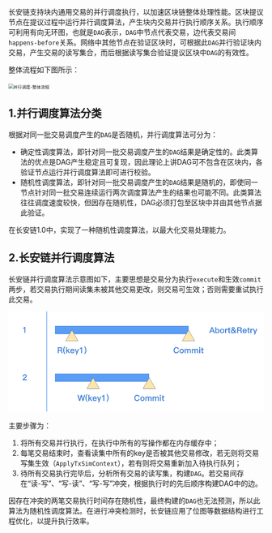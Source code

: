 

长安链支持块内通用交易的并行调度执行，以加速区块链整体处理性能。区块提议节点在提议过程中运行并行调度算法，产生块内交易并行执行顺序关系。执行顺序可利用有向无环图，也就是`DAG`表示，`DAG`中节点代表交易，边代表交易间`happens-before`关系。网络中其他节点在验证区块时，可根据此`DAG`并行验证块内交易，产生交易的读写集合，而后根据读写集合验证提议区块中`DAG`的有效性。

整体流程如下图所示：

<img src="../docs/images/并行调度-整体流程.png" alt="并行调度-整体流程" style="zoom:60%;" />

## 1.并行调度算法分类

根据对同一批交易调度产生的`DAG`是否随机，并行调度算法可分为：

- 确定性调度算法，即针对同一批交易调度产生的`DAG`结果是确定性的。此类算法的优点是DAG产生稳定且可复现，因此理论上讲DAG可不包含在区块内，各验证节点运行并行调度算法即可进行校验。
- 随机性调度算法，即针对同一批交易调度产生的`DAG`结果是随机的，即使同一节点针对同一批交易连续运行两次调度算法产生的结果也可能不同。此类算法往往调度速度较快，但因存在随机性，DAG必须打包至区块中并由其他节点据此验证。

在长安链1.0中，实现了一种随机性调度算法，以最大化交易处理能力。

## 2.长安链并行调度算法

长安链并行调度算法示意图如下，主要思想是交易分为执行`execute`和生效`commit`两步，若交易执行期间读集未被其他交易更改，则交易可生效；否则需要重试执行此交易。

<img src="./docs/images/并行调度-随机调度算法.png" alt="并行调度-随机调度算法" style="zoom:100%;" />


主要步骤为：

1. 将所有交易并行执行，在执行中所有的写操作都在内存缓存中；
2. 每笔交易结束时，查看读集中所有的key是否被其他交易修改，若无则将交易写集生效（`ApplyTxSimContext`），若有则将交易重新加入待执行队列；
3. 待所有交易执行完毕后，分析所有交易的读写集，构建`DAG`。若交易间存在“读-写”、“写-读”、“写-写”冲突，根据执行时的先后顺序构建DAG中的边。

因存在冲突的两笔交易执行时间存在随机性，最终构建的`DAG`也无法预测，所以此算法为随机性调度算法。在进行冲突检测时，长安链应用了位图等数据结构进行工程优化，以提升执行效率。



